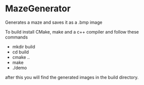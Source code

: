 # MazeGenerator
Generates a maze and saves it as a .bmp image

To build install CMake, make and a c++ compiler
and follow these commands 

- mkdir build
- cd build
- cmake ..
- make
- ./demo

after this you will find the generated images in the build directory.

